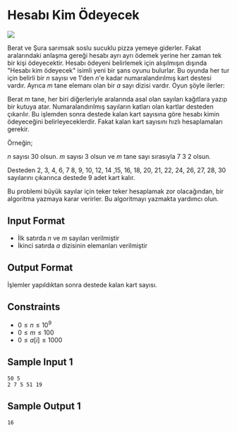 # Hesabı Kim Ödeyecek

![](sarimsak-sucuk.jpg)

Berat ve Şura sarımsak soslu sucuklu pizza yemeye giderler. Fakat aralarındaki anlaşma gereği hesabı ayrı ayrı ödemek yerine her zaman tek bir kişi ödeyecektir. Hesabı ödeyeni belirlemek için alışılmışın dışında "Hesabı kim ödeyecek" isimli yeni bir şans oyunu bulurlar. Bu oyunda her tur için belirli bir $n$ sayısı ve 1'den $n$'e kadar numaralandırılmış kart destesi vardır. Ayrıca $m$ tane elemanı olan bir $a$ sayı dizisi vardır. Oyun şöyle ilerler: 

Berat $m$ tane, her biri diğerleriyle aralarında asal olan sayıları kağıtlara yazıp bir kutuya atar. Numaralandırılmış sayıların katları olan kartlar desteden çıkarılır. Bu işlemden sonra destede kalan kart sayısına göre hesabı kimin ödeyeceğini belirleyeceklerdir. Fakat kalan kart sayısını hızlı hesaplamaları gerekir.

Örneğin;

$n$ sayısı 30 olsun. $m$ sayısı 3 olsun ve $m$ tane sayı sırasıyla 7 3 2 olsun.

Desteden 2, 3, 4, 6, 7 8, 9, 10, 12, 14 ,15, 16, 18, 20, 21, 22, 24, 26, 27, 28, 30 sayılarını çıkarınca destede 9 adet kart kalır.

Bu problemi büyük sayılar için teker teker hesaplamak zor olacağından, bir algoritma yazmaya karar verirler. Bu algoritmayı yazmakta yardımcı olun.

## Input Format
- İlk satırda $n$ ve $m$ sayıları verilmiştir
- İkinci satırda $a$ dizisinin elemanları verilmiştir

## Output Format
İşlemler yapıldıktan sonra destede kalan kart sayısı.

## Constraints
- $0 \leq  n  \leq  10^{9}$
- $0  \leq  m  \leq  100$
- $0  \leq  a[i]  \leq  1000$

## Sample Input 1
```
50 5
2 7 5 51 19
```

## Sample Output 1
```
16
```
